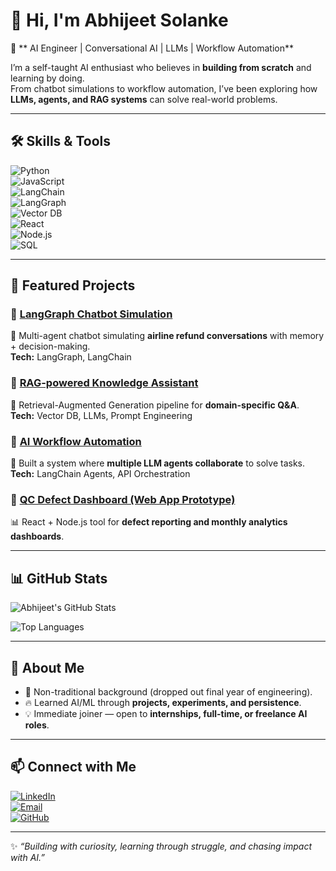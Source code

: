 # 👋 Hi, I'm Abhijeet Solanke  

🚀 ** AI Engineer | Conversational AI | LLMs | Workflow Automation**  

I’m a self-taught AI enthusiast who believes in **building from scratch** and learning by doing.  
From chatbot simulations to workflow automation, I’ve been exploring how **LLMs, agents, and RAG systems** can solve real-world problems.  

---

## 🛠️ Skills & Tools  

![Python](https://img.shields.io/badge/Python-3776AB?style=for-the-badge&logo=python&logoColor=white)  
![JavaScript](https://img.shields.io/badge/JavaScript-F7DF1E?style=for-the-badge&logo=javascript&logoColor=black)  
![LangChain](https://img.shields.io/badge/LangChain-000000?style=for-the-badge&logo=chainlink&logoColor=white)  
![LangGraph](https://img.shields.io/badge/LangGraph-4B8BBE?style=for-the-badge&logo=graphql&logoColor=white)  
![Vector DB](https://img.shields.io/badge/VectorDB-2E77BC?style=for-the-badge&logo=neo4j&logoColor=white)  
![React](https://img.shields.io/badge/React-20232A?style=for-the-badge&logo=react&logoColor=61DAFB)  
![Node.js](https://img.shields.io/badge/Node.js-43853D?style=for-the-badge&logo=node.js&logoColor=white)  
![SQL](https://img.shields.io/badge/SQL-336791?style=for-the-badge&logo=postgresql&logoColor=white)  

---

## 📌 Featured Projects  

### 🔹 [LangGraph Chatbot Simulation](#)  
💬 Multi-agent chatbot simulating **airline refund conversations** with memory + decision-making.  
**Tech:** LangGraph, LangChain  

### 🔹 [RAG-powered Knowledge Assistant](#)  
📖 Retrieval-Augmented Generation pipeline for **domain-specific Q&A**.  
**Tech:** Vector DB, LLMs, Prompt Engineering  

### 🔹 [AI Workflow Automation](#)  
🤖 Built a system where **multiple LLM agents collaborate** to solve tasks.  
**Tech:** LangChain Agents, API Orchestration  

### 🔹 [QC Defect Dashboard (Web App Prototype)](#)  
📊 React + Node.js tool for **defect reporting and monthly analytics dashboards**.  

---

## 📊 GitHub Stats  

![Abhijeet's GitHub Stats](https://github-readme-stats.vercel.app/api?username=abhisolanke0411&show_icons=true&theme=tokyonight)  

![Top Languages](https://github-readme-stats.vercel.app/api/top-langs/?username=abhisolanke0411&layout=compact&theme=tokyonight)  

---

## 🌟 About Me  
- 🧩 Non-traditional background (dropped out final year of engineering).  
- 🔥 Learned AI/ML through **projects, experiments, and persistence**.  
- 💡 Immediate joiner — open to **internships, full-time, or freelance AI roles**.  

---

## 📫 Connect with Me  
[![LinkedIn](https://img.shields.io/badge/LinkedIn-0A66C2?style=for-the-badge&logo=linkedin&logoColor=white)](https://www.linkedin.com/in/abhijeetsolanke)  
[![Email](https://img.shields.io/badge/Email-D14836?style=for-the-badge&logo=gmail&logoColor=white)](mailto:abhijeet.solanke.as@gmail.com)  
[![GitHub](https://img.shields.io/badge/GitHub-100000?style=for-the-badge&logo=github&logoColor=white)](https://github.com/abhisolanke0411)  

---

✨ *“Building with curiosity, learning through struggle, and chasing impact with AI.”*

